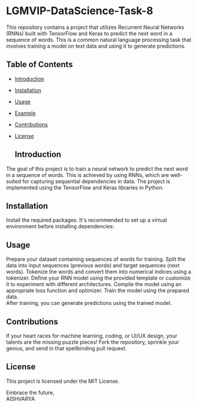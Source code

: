 # LGMVIP-DataScience-Task-8
This repository contains a project that utilizes Recurrent Neural Networks (RNNs) built with TensorFlow and Keras to predict the next word in a sequence of words. This is a common natural language processing task that involves training a model on text data and using it to generate predictions.

## Table of Contents

- [Introduction](#introduction)
- [Installation](#installation)
- [Usage](#usage)
- [Example](#example)
- [Contributions](#contributions)
- [License](#license)

  ## Introduction

The goal of this project is to train a neural network to predict the next word in a sequence of words. This is achieved by using RNNs, which are well-suited for capturing sequential dependencies in data. The project is implemented using the TensorFlow and Keras libraries in Python.   

## Installation  
Install the required packages. It's recommended to set up a virtual environment before installing dependencies:

## Usage
Prepare your dataset containing sequences of words for training. Split the data into input sequences (previous words) and target sequences (next words).
Tokenize the words and convert them into numerical indices using a tokenizer.
Define your RNN model using the provided template or customize it to experiment with different architectures.
Compile the model using an appropriate loss function and optimizer.
Train the model using the prepared data.  
After training, you can generate predictions using the trained model.  

## Contributions
If your heart races for machine learning, coding, or UI/UX design, your talents are the missing puzzle pieces! Fork the repository, sprinkle your genius, and send in that spellbinding pull request.

## License
This project is licensed under the MIT License.

Embrace the future,  
AISHVARYA
